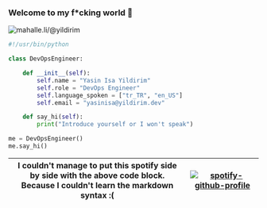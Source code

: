 ### Welcome to my f*cking world 🖕
![mahalle.li/@yildirim](https://img.shields.io/mastodon/follow/000000354?domain=https%3A%2F%2Fmahalle.li&style=social)

```python
#!/usr/bin/python

class DevOpsEngineer:

    def __init__(self):
        self.name = "Yasin Isa Yildirim"
        self.role = "DevOps Engineer"
        self.language_spoken = ["tr_TR", "en_US"]
        self.email = "yasinisa@yildirim.dev"

    def say_hi(self):
        print("Introduce yourself or I won't speak")

me = DevOpsEngineer()
me.say_hi()
```
| I couldn't manage to put this spotify side by side with the above code block. <br> Because I couldn't learn the markdown syntax :(	| [![spotify-github-profile](https://spotify-github-profile.vercel.app/api/view?uid=2xom3cnad7budvi6jeposxcnj&cover_image=true)](https://open.spotify.com/user/2xom3cnad7budvi6jeposxcnj) 	|
|---	|---	|
